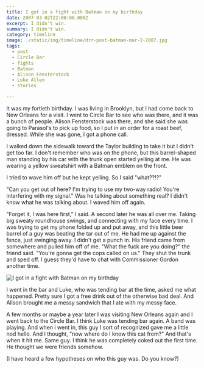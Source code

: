 ```yaml
---
title: I got in a fight with Batman on my birthday
date: 2007-03-02T22:00:00.000Z
excerpt: I didn't win.
summary: I didn't win.
category: timeline
image: ./static/img/timeline/drr-post-batman-mar-2-2007.jpg
tags:
  - post 
  - Circle Bar
  - fights
  - Batman
  - Alison Fensterstock
  - Luke Allen
  - stories

---
```


It was my fortieth birthday. I was living in Brooklyn, but I had come back to New Orleans for a visit. I went to Circle Bar to see who was there, and it was a bunch of people. Alison Fensterstock was there, and she said she was going to Parasol's to pick up food, so I put in an order for a roast beef, dressed. While she was gone, I got a phone call.

I walked down the sidewalk toward the Taylor building to take it but I didn't get too far. I don't remember who was on the phone, but this barrel-shaped man standing by his car with the trunk open started yelling at me. He was wearing a yellow sweatshirt with a Batman emblem on the front.

I tried to wave him off but he kept yelling. So I said "what??!?"

"Can you get out of here? I'm trying to use my two-way radio! You're interfering with my signal." Was he talking about something real? I didn't know what he was talking about. I waved him off again.

"Forget it, I was here first," I said. A second later he was all over me. Taking big sweaty roundhouse swings, and connecting with my face every time. I was trying to get my phone folded up and put away, and this little beer barrel of a guy was beating the tar out of me. He had me up against the fence, just swinging away. I didn't get a punch in. His friend came from somewhere and pulled him off of me. "What the fuck are you doing?" the friend said. "You're gonna get the cops called on us." They shut the trunk and sped off. I guess they'd have to chat with Commissioner Gordon another time.

![I got in a fight with Batman on my birthday](/static/img/timeline/drr-post-batman-mar-2-2007.jpg "I got in a fight with Batman on my birthday")

I went in the bar and Luke, who was tending bar at the time, asked me what happened. Pretty sure I got a free drink out of the otherwise bad deal. And Alison brought me a messy sandwich that I ate with my messy face.

A few months or maybe a year later I was visiting New Orleans again and I went back to the Circle Bar. I think Luke was tending bar again. A band was playing. And when i went in, this guy I sort of recognized gave me a little nod hello. And I thought, "now where do I know this cat from?" And that's when it hit me. Same guy. I think he was completely coked out the first time. He thought we were friends somehow.

(I have heard a few hypotheses on who this guy was. Do you know?)